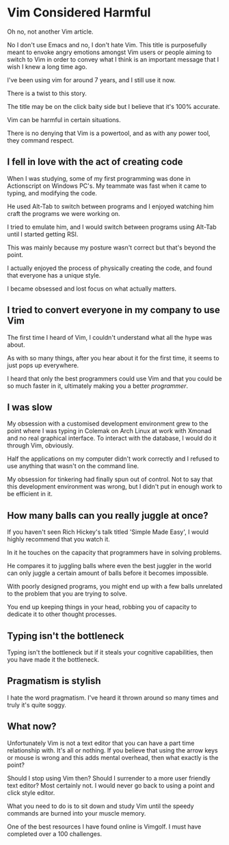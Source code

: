 # Vim Considered Harmful

Oh no, not another Vim article.

No I don't use Emacs and no, I don't hate Vim.
This title is purposefully meant to envoke angry emotions amongst Vim users or people aiming to switch to Vim in order to convey what I think is an
important message that I wish I knew a long time ago.

I've been using vim for around 7 years, and I still use it now.

There is a twist to this story.

The title may be on the click baity side but I believe that it's 100% accurate.

Vim can be harmful in certain situations.

There is no denying that Vim is a powertool, and as with any power tool, they command respect.

## I fell in love with the act of creating code

When I was studying, some of my first programming was done in Actionscript on Windows PC's.
My teammate was fast when it came to typing, and modifying the code.

He used Alt-Tab to switch between programs and I enjoyed watching him craft the programs we were working on.

I tried to emulate him, and I would switch between programs using Alt-Tab until I started getting RSI.

This was mainly because my posture wasn't correct but that's beyond the point.

I actually enjoyed the process of physically creating the code, and found that everyone has a unique style.

I became obsessed and lost focus on what actually matters.

## I tried to convert everyone in my company to use Vim

The first time I heard of Vim, I couldn't understand what all the hype was about.

As with so many things, after you hear about it for the first time, it seems to just pops up everywhere.

I heard that only the best programmers could use Vim and that you could be so much faster in it, ultimately making you a better *programmer*.

## I was slow

My obsession with a customised development environment grew to the point where I was typing in Colemak on Arch Linux at work with Xmonad and no real graphical interface.  To interact with the database, I would do it through Vim, obviously.

Half the applications on my computer didn't work correctly and I refused to use anything that wasn't on the command line.

My obsession for tinkering had finally spun out of control.  Not to say that this development environment was wrong, but I didn't put in enough work
to be efficient in it.

## How many balls can you really juggle at once?

If you haven't seen Rich Hickey's talk titled 'Simple Made Easy', I would highly recommend that you watch it.

In it he touches on the capacity that programmers have in solving problems.

He compares it to juggling balls where even the best juggler in the world can only juggle a certain amount of balls before it becomes impossible.

With poorly designed programs, you might end up with a few balls unrelated to the problem that you are trying to solve.

You end up keeping things in your head, robbing you of capacity to dedicate it to other thought processes.

## Typing isn't the bottleneck
Typing isn't the bottleneck but if it steals your cognitive capabilities, then you have made it the bottleneck.

## Pragmatism is stylish
I hate the word pragmatism.  I've heard it thrown around so many times and truly it's quite soggy.

## What now?
Unfortunately Vim is not a text editor that you can have a part time relationship with.
It's all or nothing.
If you believe that using the arrow keys or mouse is wrong and this adds mental overhead, then what exactly is the point?

Should I stop using Vim then? Should I surrender to a more user friendly text editor?
Most certainly not.  I would never go back to using a point and click style editor.

What you need to do is to sit down and study Vim until the speedy commands are burned into your muscle memory.

One of the best resources I have found online is Vimgolf.  I must have completed over a 100 challenges.
